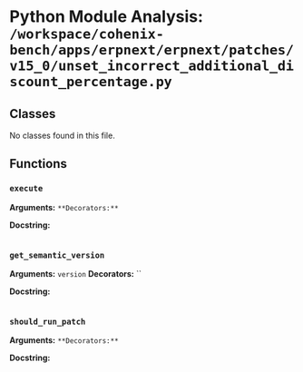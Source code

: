 # Python Module Analysis: `/workspace/cohenix-bench/apps/erpnext/erpnext/patches/v15_0/unset_incorrect_additional_discount_percentage.py`

## Classes

No classes found in this file.


## Functions

### `execute`
**Arguments:** ``
**Decorators:** ``

**Docstring:**
```

```
### `get_semantic_version`
**Arguments:** `version`
**Decorators:** ``

**Docstring:**
```

```
### `should_run_patch`
**Arguments:** ``
**Decorators:** ``

**Docstring:**
```

```

